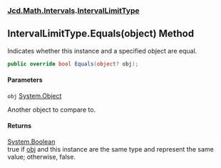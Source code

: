 ### [Jcd.Math.Intervals](Jcd.Math.Intervals.md 'Jcd.Math.Intervals').[IntervalLimitType](Jcd.Math.Intervals.IntervalLimitType.md 'Jcd.Math.Intervals.IntervalLimitType')

## IntervalLimitType.Equals(object) Method

Indicates whether this instance and a specified object are equal.

```csharp
public override bool Equals(object? obj);
```
#### Parameters

<a name='Jcd.Math.Intervals.IntervalLimitType.Equals(object).obj'></a>

`obj` [System.Object](https://docs.microsoft.com/en-us/dotnet/api/System.Object 'System.Object')

Another object to compare to.

#### Returns
[System.Boolean](https://docs.microsoft.com/en-us/dotnet/api/System.Boolean 'System.Boolean')  
true if [obj](Jcd.Math.Intervals.IntervalLimitType.Equals(object).md#Jcd.Math.Intervals.IntervalLimitType.Equals(object).obj 'Jcd.Math.Intervals.IntervalLimitType.Equals(object).obj') and this instance are the same type and represent the same value; otherwise, false.